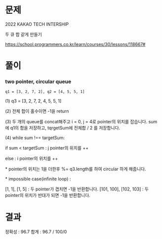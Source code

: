# 문제

2022 KAKAO TECH INTERSHIP

두 큐 합 같게 만들기

https://school.programmers.co.kr/learn/courses/30/lessons/118667#

# 풀이

### two pointer, circular queue

`q1 = [3, 2, 7, 2], q2 = [4, 5, 5, 1]`

(1) q3 = [3, 2, 7, 2, 4, 5, 5, 1]

(2) 전체 합이 홀수이면 -1을 return

(3) 두 개의 queue를 concat해주고 i = 0, j = 4로 pointer의 위치를 잡습니다. sum에 q1의 합을 저장하고, tqrgetSum에 전체합 / 2 를 저장합니다.

(4)
while sum !== targetSum:

if sum < targetSum : j pointer의 위치를 ++

else : i pointer의 위치를 ++

\* pointer의 위치는 1을 더한후 %= q3.length를 하여 circular 하게 해줍니다.

\* impossible case(infinite loop) :

[1, 1], [1, 5] : 두 pointer가 겹치면 -1을 반환합니다.
[101, 100], [102, 103] : 두 pointer의 위치가 반대가 되면 -1을 반환합니다.

# 결과

정확성 : 96.7
합계 : 96.7 / 100/0

